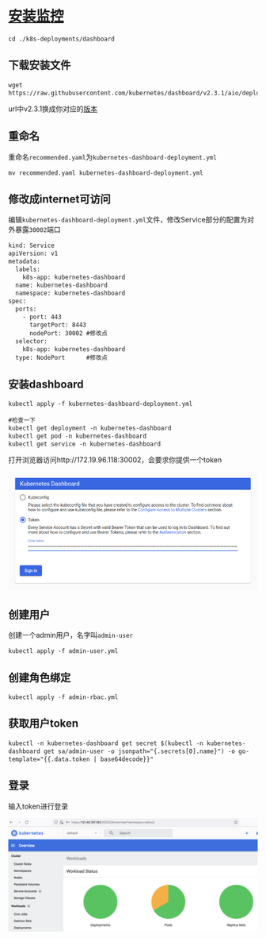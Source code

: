 # [安装监控](https://github.com/kubernetes/dashboard)

```
cd ./k8s-deployments/dashboard
```

## 下载安装文件

```
wget https://raw.githubusercontent.com/kubernetes/dashboard/v2.3.1/aio/deploy/recommended.yaml
```

url中v2.3.1换成你对应的[版本](https://github.com/kubernetes/dashboard/releases)

## 重命名

重命名`recommended.yaml`为`kubernetes-dashboard-deployment.yml`

```
mv recommended.yaml kubernetes-dashboard-deployment.yml
```

## 修改成internet可访问

编辑`kubernetes-dashboard-deployment.yml`文件，修改Service部分的配置为对外暴露`30002`端口

```
kind: Service
apiVersion: v1
metadata:
  labels:
    k8s-app: kubernetes-dashboard
  name: kubernetes-dashboard
  namespace: kubernetes-dashboard
spec:
  ports:
    - port: 443
      targetPort: 8443
      nodePort: 30002 #修改点
  selector:
    k8s-app: kubernetes-dashboard
  type: NodePort      #修改点
```

## 安装dashboard

```
kubectl apply -f kubernetes-dashboard-deployment.yml

#检查一下
kubectl get deployment -n kubernetes-dashboard
kubectl get pod -n kubernetes-dashboard
kubectl get service -n kubernetes-dashboard
```

打开浏览器访问http://172.19.96.118:30002，会要求你提供一个token

![signin](./img/signin.png)

## 创建用户

创建一个admin用户，名字叫`admin-user`

```
kubectl apply -f admin-user.yml
```

## 创建角色绑定

```
kubectl apply -f admin-rbac.yml
```

## 获取用户token

```
kubectl -n kubernetes-dashboard get secret $(kubectl -n kubernetes-dashboard get sa/admin-user -o jsonpath="{.secrets[0].name}") -o go-template="{{.data.token | base64decode}}"
```

## 登录

输入token进行登录

![dashboard](./img/dashboard.png)
